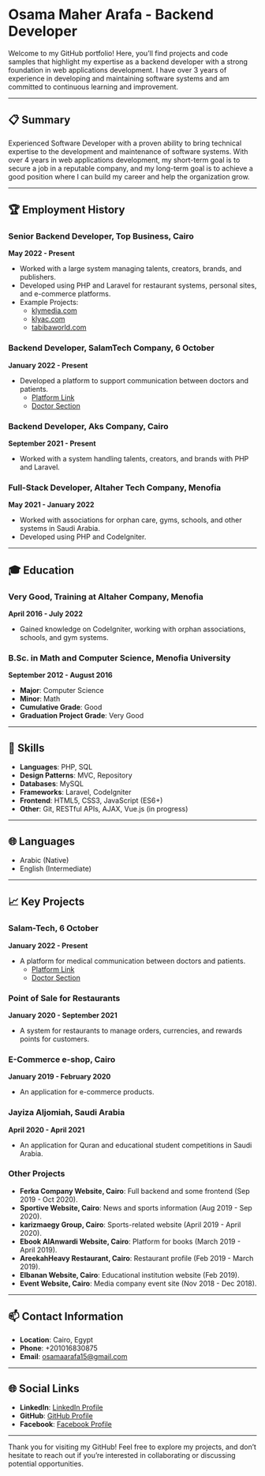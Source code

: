 # Osama Maher Arafa - Backend Developer

Welcome to my GitHub portfolio! Here, you’ll find projects and code samples that highlight my expertise as a backend developer with a strong foundation in web applications development. I have over 3 years of experience in developing and maintaining software systems and am committed to continuous learning and improvement.

---

## 📋 Summary

Experienced Software Developer with a proven ability to bring technical expertise to the development and maintenance of software systems. With over 4 years in web applications development, my short-term goal is to secure a job in a reputable company, and my long-term goal is to achieve a good position where I can build my career and help the organization grow.

---

## 🏆 Employment History

### Senior Backend Developer, Top Business, Cairo
**May 2022 - Present**
- Worked with a large system managing talents, creators, brands, and publishers.
- Developed using PHP and Laravel for restaurant systems, personal sites, and e-commerce platforms.
- Example Projects:
  - [klymedia.com](https://klymedia.com/)
  - [klyac.com](https://klyac.com/)
  - [tabibaworld.com](https://www.tabibaworld.com/)

### Backend Developer, SalamTech Company, 6 October
**January 2022 - Present**
- Developed a platform to support communication between doctors and patients.
  - [Platform Link](https://salam-tech.com/)
  - [Doctor Section](https://doctor.salam-tech.com/)

### Backend Developer, Aks Company, Cairo
**September 2021 - Present**
- Worked with a system handling talents, creators, and brands with PHP and Laravel.

### Full-Stack Developer, Altaher Tech Company, Menofia
**May 2021 - January 2022**
- Worked with associations for orphan care, gyms, schools, and other systems in Saudi Arabia.
- Developed using PHP and CodeIgniter.

---

## 🎓 Education

### Very Good, Training at Altaher Company, Menofia
**April 2016 - July 2022**
- Gained knowledge on CodeIgniter, working with orphan associations, schools, and gym systems.

### B.Sc. in Math and Computer Science, Menofia University
**September 2012 - August 2016**
- **Major**: Computer Science
- **Minor**: Math
- **Cumulative Grade**: Good
- **Graduation Project Grade**: Very Good

---

## 🔧 Skills

- **Languages**: PHP, SQL
- **Design Patterns**: MVC, Repository
- **Databases**: MySQL
- **Frameworks**: Laravel, CodeIgniter
- **Frontend**: HTML5, CSS3, JavaScript (ES6+)
- **Other**: Git, RESTful APIs, AJAX, Vue.js (in progress)

---

## 🌐 Languages

- Arabic (Native)
- English (Intermediate)

---

## 📈 Key Projects

### Salam-Tech, 6 October
**January 2022 - Present**
- A platform for medical communication between doctors and patients.
  - [Platform Link](https://salam-tech.com/)
  - [Doctor Section](https://doctor.salam-tech.com/)

### Point of Sale for Restaurants
**January 2020 - September 2021**
- A system for restaurants to manage orders, currencies, and rewards points for customers.

### E-Commerce e-shop, Cairo
**January 2019 - February 2020**
- An application for e-commerce products.

### Jayiza Aljomiah, Saudi Arabia
**April 2020 - April 2021**
- An application for Quran and educational student competitions in Saudi Arabia.

### Other Projects
- **Ferka Company Website, Cairo**: Full backend and some frontend (Sep 2019 - Oct 2020).
- **Sportive Website, Cairo**: News and sports information (Aug 2019 - Sep 2020).
- **karizmaegy Group, Cairo**: Sports-related website (April 2019 - April 2020).
- **Ebook AlAnwardi Website, Cairo**: Platform for books (March 2019 - April 2019).
- **AreekahHeavy Restaurant, Cairo**: Restaurant profile (Feb 2019 - March 2019).
- **Elbanan Website, Cairo**: Educational institution website (Feb 2019).
- **Event Website, Cairo**: Media company event site (Nov 2018 - Dec 2018).

---

## 📫 Contact Information

- **Location**: Cairo, Egypt
- **Phone**: +201016830875
- **Email**: osamaarafa15@gmail.com

---

## 🌐 Social Links

- **LinkedIn**: [LinkedIn Profile](https://www.linkedin.com/in/osama-maher-arafa)
- **GitHub**: [GitHub Profile](https://github.com/osamamaher)
- **Facebook**: [Facebook Profile](https://facebook.com/osamamaher)

---

Thank you for visiting my GitHub! Feel free to explore my projects, and don’t hesitate to reach out if you’re interested in collaborating or discussing potential opportunities.
